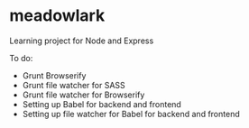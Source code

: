 # meadowlark

Learning project for Node and Express

To do:

- Grunt Browserify
- Grunt file watcher for SASS
- Grunt file watcher for Browserify
- Setting up Babel for backend and frontend
- Setting up file watcher for Babel for backend and frontend
